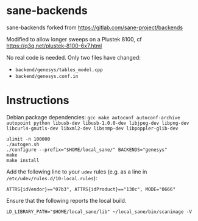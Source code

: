 # sane-backends
sane-backends forked from https://gitlab.com/sane-project/backends

Modified to allow longer sweeps on a Plustek 8100, cf https://q3q.net/plustek-8100-6x7.html

No real code is needed. Only two files have changed:

 - `backend/genesys/tables_model.cpp`
 - `backend/genesys.conf.in`
 
# Instructions

Debian package dependencies: `gcc make autoconf autoconf-archive autopoint python libusb-dev libusb-1.0.0-dev libjpeg-dev libpng-dev libcurl4-gnutls-dev libxml2-dev libsnmp-dev libpoppler-glib-dev`

    ulimit -n 100000
    ./autogen.sh    
    ./configure --prefix="$HOME/local_sane/" BACKENDS="genesys"
    make
    make install 

Add the following line to your `udev` rules (e.g. as a line in `/etc/udev/rules.d/10-local.rules`):

    ATTRS{idVendor}=="07b3", ATTRS{idProduct}=="130c", MODE="0666"

Ensure that the following reports the local build.

    LD_LIBRARY_PATH="$HOME/local_sane/lib" ~/local_sane/bin/scanimage -V


